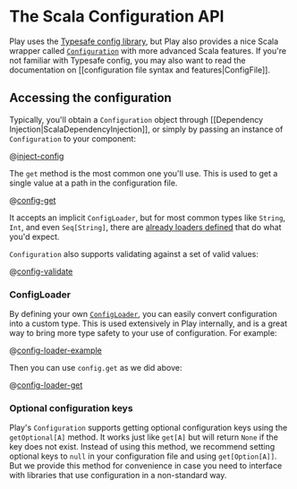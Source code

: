 <!--- Copyright (C) 2009-2020 Lightbend Inc. <https://www.lightbend.com> -->
# The Scala Configuration API

Play uses the [Typesafe config library](https://github.com/typesafehub/config), but Play also provides a nice Scala wrapper called [`Configuration`](api/scala/play/api/Configuration.html) with more advanced Scala features. If you're not familiar with Typesafe config, you may also want to read the documentation on [[configuration file syntax and features|ConfigFile]].

## Accessing the configuration

Typically, you'll obtain a `Configuration` object through [[Dependency Injection|ScalaDependencyInjection]], or simply by passing an instance of `Configuration` to your component:

@[inject-config](code/ScalaConfig.scala)

The `get` method is the most common one you'll use. This is used to get a single value at a path in the configuration file.

@[config-get](code/ScalaConfig.scala)

It accepts an implicit `ConfigLoader`, but for most common types like `String`, `Int`, and even `Seq[String]`, there are [already loaders defined](api/scala/play/api/ConfigLoader$.html) that do what you'd expect.

`Configuration` also supports validating against a set of valid values:

@[config-validate](code/ScalaConfig.scala)

### ConfigLoader

By defining your own [`ConfigLoader`](api/scala/play/api/ConfigLoader.html), you can easily convert configuration into a custom type. This is used extensively in Play internally, and is a great way to bring more type safety to your use of configuration. For example:

@[config-loader-example](code/ScalaConfig.scala)

Then you can use `config.get` as we did above:

@[config-loader-get](code/ScalaConfig.scala)

### Optional configuration keys

Play's `Configuration` supports getting optional configuration keys using the `getOptional[A]` method. It works just like `get[A]` but will return `None` if the key does not exist. Instead of using this method, we recommend setting optional keys to `null` in your configuration file and using `get[Option[A]]`. But we provide this method for convenience in case you need to interface with libraries that use configuration in a non-standard way.
